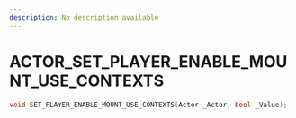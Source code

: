 ```yaml
---
description: No description available 
---
```


# ACTOR\_SET_PLAYER_ENABLE_MOUNT_USE_CONTEXTS

```cpp
void SET_PLAYER_ENABLE_MOUNT_USE_CONTEXTS(Actor _Actor, bool _Value);
```